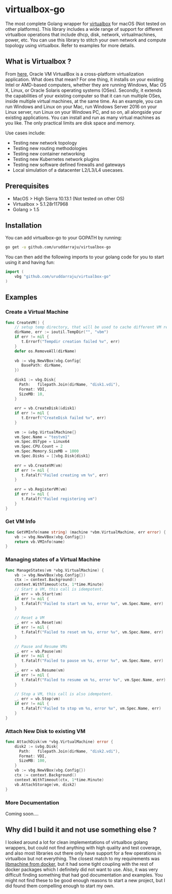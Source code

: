 
# virtualbox-go
The most complete Golang wrapper for [virtualbox](https://www.virtualbox.org/) for macOS (Not tested on other platforms).  This library includes a wide range of support for different virtualbox operations that include dhcp, disk, network, virtualmachines, power, etc. You can use this library to stitch your own network and compute topology using virtualbox. Refer to examples for more details.

## What is Virtualbox ?
From [here](https://www.virtualbox.org/manual/ch01.html), Oracle VM VirtualBox is a cross-platform virtualization application. What does that mean? For one thing, it installs on your existing Intel or AMD-based computers, whether they are running Windows, Mac OS X, Linux, or Oracle Solaris operating systems (OSes). Secondly, it extends the capabilities of your existing computer so that it can run multiple OSes, inside multiple virtual machines, at the same time. As an example, you can run Windows and Linux on your Mac, run Windows Server 2016 on your Linux server, run Linux on your Windows PC, and so on, all alongside your existing applications. You can install and run as many virtual machines as you like. The only practical limits are disk space and memory.

Use cases include:

 - Testing new network topology
 - Testing new routing methodologies
 - Testing new container networking
 - Testing new Kubernetes network plugins
 - Testing new software defined firewalls and gateways
 - Local simulation of a datacenter L2/L3/L4 usecases.

## Prerequisites

 - MacOS > High Sierra 10.13.1 (Not tested on other OS)
 - Virtualbox > 5.1.28r117968
 - Golang > 1.5

## Installation
You can add virtualbox-go to your GOPATH by running:
```bash
go get -u github.com/uruddarraju/virtualbox-go
```
You can then add the following imports to your golang code for you to start using it and having fun:
```go
import (
    vbg "github.com/uruddarraju/virtualbox-go"
)
```

## Examples

### Create a Virtual Machine
```go
func CreateVM() {
    // setup temp directory, that will be used to cache different VM related files during the creation of the VM.
    dirName, err := ioutil.TempDir("", "vbm")  
    if err != nil {  
       t.Errorf("Tempdir creation failed %v", err)  
    }
    defer os.RemoveAll(dirName)  
      
    vb := vbg.NewVBox(vbg.Config{  
       BasePath: dirName,  
    })  
      
    disk1 := vbg.Disk{  
      Path:   filepath.Join(dirName, "disk1.vdi"),  
      Format: VDI,  
      SizeMB: 10,  
    }  
      
    err = vb.CreateDisk(&disk1)  
    if err != nil {  
       t.Errorf("CreateDisk failed %v", err)  
    }  
      
    vm := &vbg.VirtualMachine{}  
    vm.Spec.Name = "testvm1"  
    vm.Spec.OSType = Linux64  
    vm.Spec.CPU.Count = 2  
    vm.Spec.Memory.SizeMB = 1000  
    vm.Spec.Disks = []vbg.Disk{disk1}  
      
    err = vb.CreateVM(vm)  
    if err != nil {  
       t.Fatalf("Failed creating vm %v", err)  
    }  
      
    err = vb.RegisterVM(vm)  
    if err != nil {  
       t.Fatalf("Failed registering vm")  
    }
}
```

### Get VM Info
```go
func GetVMInfo(name string) (machine *vbm.VirtualMachine, err error) {
    vb := vbg.NewVBox(vbg.Config{})
    return vb.VMInfo(name)
}
```

### Managing states of a Virtual Machine
```go
func ManageStates(vm *vbg.VirtualMachine) {
    vb := vbg.NewVBox(vbg.Config{})
    ctx := context.Background()  
    context.WithTimeout(ctx, 1*time.Minute)
    // Start a VM, this call is idempotent.
    _, err = vb.Start(vm)  
    if err != nil {  
       t.Fatalf("Failed to start vm %s, error %v", vm.Spec.Name, err)  
    }  
    
    // Reset a VM
    _, err = vb.Reset(vm)  
    if err != nil {  
       t.Fatalf("Failed to reset vm %s, error %v", vm.Spec.Name, err)  
    }
    
    // Pause and Resume VMs
    _, err = vb.Pause(vm)  
    if err != nil {  
       t.Fatalf("Failed to pause vm %s, error %v", vm.Spec.Name, err)  
    }
    _, err = vb.Resume(vm)  
    if err != nil {  
       t.Fatalf("Failed to resume vm %s, error %v", vm.Spec.Name, err)  
    }
    
    // Stop a VM, this call is also idempotent.
    _, err = vb.Stop(vm)  
    if err != nil {  
       t.Fatalf("Failed to stop vm %s, error %v", vm.Spec.Name, err)  
    }
}
```

### Attach New Disk to existing VM
```go
func AttachDisk(vm *vbg.VirtualMachine) error {
    disk2 := &vbg.Disk{  
      Path:   filepath.Join(dirName, "disk2.vdi"),  
      Format: VDI,  
      SizeMB: 100,  
    }  
    vb := vbg.NewVBox(vbg.Config{})
    ctx := context.Background()  
    context.WithTimeout(ctx, 1*time.Minute)
    vb.AttachStorage(vm, disk2)
}
```

### More Documentation
Coming soon....  

## Why did I build it and not use something else ?
I looked around a lot for clean implementations of virtualbox golang wrappers, but could not find anything with high quality and test coverage, and also most libraries out there only have support for a few operations in virtualbox but not everything. The closest match to my requirements was [libmachine from docker](https://github.com/docker/machine/tree/master/libmachine), but it had some tight coupling with the rest of docker packages which I definitely did not want to use. Also, it was very difficult finding something that had god documentation and examples. You might not find these to be good enough reasons to start a new project, but I did found them compelling enough to start my own. 